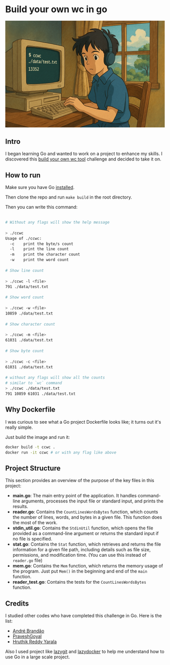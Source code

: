 # Build your own wc in go

![ccwc.png](./docs/ccwc.png)

## Intro

I began learning Go and wanted to work on a project to enhance my skills. I discovered this [build your own wc tool](https://codingchallenges.fyi/challenges/challenge-wc/) challenge and decided to take it on.

## How to run

Make sure you have Go [installed](https://go.dev/doc/install).

Then clone the repo and run `make build` in the root directory.  

Then you can write this command:

```bash 

# Without any flags will show the help message

> ./ccwc 
Usage of ./ccwc:
  -c    print the byte/s count
  -l    print the line count
  -m    print the character count
  -w    print the word count

# Show line count

> ./ccwc -l <file>
791 ./data/test.txt

# Show word count

> ./ccwc -w <file>
10859 ./data/test.txt

# Show character count

> ./ccwc -m <file>
61031 ./data/test.txt

# Show byte count

> ./ccwc -c <file>
61031 ./data/test.txt

# without any flags will show all the counts
# similar to `wc` command
> ./ccwc ./data/test.txt
791 10859 61031 ./data/test.txt

```

## Why Dockerfile

I was curious to see what a Go project Dockerfile looks like; it turns out it's really simple.  

Just build the image and run it:

```bash
docker build -t ccwc .
docker run -it ccwc # or with any flag like above
```

## Project Structure

This section provides an overview of the purpose of the key files in this project:

- **main.go**: The main entry point of the application. It handles command-line arguments, processes the input file or standard input, and prints the results.
- **reader.go**: Contains the `CountLinesWordsBytes` function, which counts the number of lines, words, and bytes in a given file. This function does the most of the work.
- **stdin_util.go**: Contains the `StdinUtil` function, which opens the file provided as a command-line argument or returns the standard input if no file is specified.
- **stat.go**: Contains the `Stat` function, which retrieves and returns the file information for a given file path, including details such as file size, permissions, and modification time. (You can use this instead of `reader.go` file)
- **mem.go**: Contains the `Mem` function, which returns the memory usage of the program. Just put `Mem()` in the beginning and end of the `main` function.
- **reader_test.go**: Contains the tests for the `CountLinesWordsBytes` function.



## Credits

I studied other codes who have completed this challenge in Go. Here is the list:

- [André Brandão](https://github.com/andrenbrandao/wc-tool)
- [PraveshGoyal](https://github.com/praveshdev3/wc-go)
- [Hruthik Reddy Yarala](https://github.com/yaralahruthik/cc-wc)

Also I used project like [lazygit](https://github.com/jesseduffield/lazygit) and [lazydocker](https://github.com/jesseduffield/lazydocker) to help me understand how to use Go in a large scale project.
